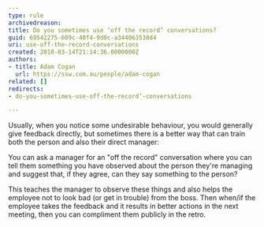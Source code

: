 ```yaml
---
type: rule
archivedreason: 
title: Do you sometimes use ‘off the record’ conversations?
guid: 69542275-609c-40f4-9d0c-a344063538d4
uri: use-off-the-record-conversations
created: 2018-03-14T21:14:36.0000000Z
authors:
- title: Adam Cogan
  url: https://ssw.com.au/people/adam-cogan
related: []
redirects:
- do-you-sometimes-use-off-the-record’-conversations

---
```


Usually, when you notice some undesirable behaviour, you would generally give feedback directly, but sometimes there is a better way that can train both the person and also their direct manager:

<!--endintro-->

You can ask a manager for an "off the record" conversation where you can tell them something you have observed about the person they're managing and suggest that, if they agree, can they say something to the person?

This teaches the manager to observe these things and also helps the employee not to look bad (or get in trouble) from the boss. Then when/if the employee takes the feedback and it results in better actions in the next meeting, then you can compliment them publicly in the retro.
